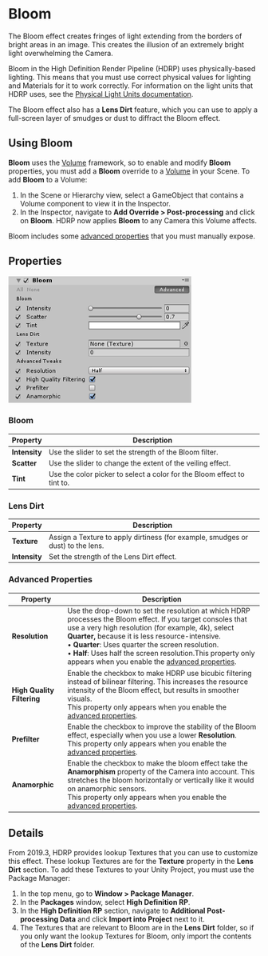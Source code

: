 # Bloom

The Bloom effect creates fringes of light extending from the borders of bright areas in an image. This creates the illusion of an extremely bright light overwhelming the Camera.

Bloom in the High Definition Render Pipeline (HDRP) uses physically-based lighting. This means that you must use correct physical values for lighting and Materials for it to work correctly. For information on the light units that HDRP uses, see the [Physical Light Units documentation](Physical-Light-Units.html).

The Bloom effect also has a **Lens Dirt** feature, which you can use to apply a full-screen layer of smudges or dust to diffract the Bloom effect.

## Using Bloom

**Bloom** uses the [Volume](Volumes.html) framework, so to enable and modify **Bloom** properties, you must add a **Bloom** override to a [Volume](Volumes.html) in your Scene. To add **Bloom** to a Volume:

1. In the Scene or Hierarchy view, select a GameObject that contains a Volume component to view it in the Inspector.
2. In the Inspector, navigate to **Add Override > Post-processing** and click on **Bloom**. HDRP now applies **Bloom** to any Camera this Volume affects.

Bloom includes some [advanced properties](Advanced-Properties.html) that you must manually expose.

## Properties

![](Images/Post-processingBloom1.png)

### Bloom

| **Property**  | **Description**                                              |
| ------------- | ------------------------------------------------------------ |
| **Intensity** | Use the slider to set the strength of the Bloom filter.      |
| **Scatter**   | Use the slider to change the extent of the veiling effect.   |
| **Tint**      | Use the color picker to select a color for the Bloom effect to tint to. |

### Lens Dirt

| **Property**  | **Description**                                              |
| ------------- | ------------------------------------------------------------ |
| **Texture**   | Assign a Texture to apply dirtiness (for example, smudges or dust) to the lens. |
| **Intensity** | Set the strength of the Lens Dirt effect.                    |

### Advanced Properties

| **Property**               | **Description**                                              |
| -------------------------- | ------------------------------------------------------------ |
| **Resolution**             | Use the drop-down to set the resolution at which HDRP processes the Bloom effect. If you target consoles that use a very high resolution (for example, 4k), select **Quarter,** because it is less resource-intensive.<br />&#8226; **Quarter**: Uses quarter the screen resolution.<br />&#8226; **Half**: Uses half the screen resolution.This property only appears when you enable the [advanced properties](Advanced-Properties.html). |
| **High Quality Filtering** | Enable the checkbox to make HDRP use bicubic filtering instead of bilinear filtering. This increases the resource intensity of the Bloom effect, but results in smoother visuals.<br />This property only appears when you enable the [advanced properties](Advanced-Properties.html). |
| **Prefilter**              | Enable the checkbox to improve the stability of the Bloom effect, especially when you use a lower **Resolution**.<br />This property only appears when you enable the [advanced properties](Advanced-Properties.html). |
| **Anamorphic**             | Enable the checkbox to make the bloom effect take the **Anamorphism** property of the Camera into account. This stretches the bloom horizontally or vertically like it would on anamorphic sensors.<br />This property only appears when you enable the [advanced properties](Advanced-Properties.html). |

## Details

From 2019.3, HDRP provides lookup Textures that you can use to customize this effect. These lookup Textures are for the **Texture** property in the **Lens Dirt** section. To add these Textures to your Unity Project, you must use the Package Manager:

1. In the top menu, go to **Window > Package Manager**.
2. In the **Packages** window, select **High Definition RP**.
3. In the **High Definition RP** section, navigate to **Additional Post-processing Data** and click **Import into Project** next to it.
4. The Textures that are relevant to Bloom are in the **Lens Dirt** folder, so if you only want the lookup Textures for Bloom, only import the contents of the **Lens Dirt** folder.